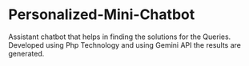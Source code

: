 # Personalized-Mini-Chatbot
Assistant chatbot that helps in finding the solutions for the Queries.
Developed using Php Technology and using Gemini API the results are generated.
